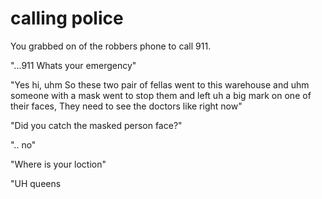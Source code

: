 # calling police

You grabbed on of the robbers phone to call 911.

"...911 Whats your emergency"

"Yes hi, uhm So these two pair of fellas went to this warehouse and uhm someone with a mask went to stop them and left uh a big mark on one of their faces, They need to see the doctors like right now"

"Did you catch the masked person face?"

".. no"

"Where is your loction"

"UH queens
